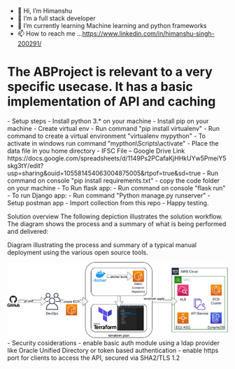 - 👋 Hi, I’m Himanshu
- 👀 I’m a full stack developer
- 🌱 I’m currently learning Machine learning and python frameworks
- 📫 How to reach me ...https://www.linkedin.com/in/himanshu-singh-200291/
<h1>The ABProject is relevant to a very specific usecase. It has a basic implementation of API and caching</h1>
- Setup steps
  - Install python 3.* on your machine
  - Install pip on your machine
  - Create virtual env
    - Run command "pip install virtualenv"
    - Run command to create a virtual environment "virtualenv mypython"
    - To activate in windows run command "mypthon\Scripts\activate"
  - Place the data file in you home directory
    -   IFSC File – Google Drive Link
        https://docs.google.com/spreadsheets/d/1149Ps2PCafaKjHHkUYw5PmeiY5skg3tY/edit?usp=sharing&ouid=105581454063004875005&rtpof=true&sd=true
  - Run command on console "pip install requirements.txt" 
  - copy the code folder on your machine
  - To Run flask app:
    - Run command on console "flask run"
  - To run Django app:  
    - Run command "Python manage.py runserver"
  - Setup postman app
    - Import collection from this repo
  - Happy testing.
  
  Solution overview
The following depiction illustrates the solution workflow. The diagram shows the process and a summary of what is being performed and delivered:

Diagram illustrating the process and summary of a typical manual deployment using the various open source tools.


<img src="https://github.com/himanshuQ/himanshuQ/blob/main/aws_Flask-Microservice_f1.png">
  - Security cosiderations
    - enable basic auth module using a ldap provider like Oracle Unified Directory or token based authentication
    - enable https port for clients to access the API, secured via SHA2/TLS 1.2 
